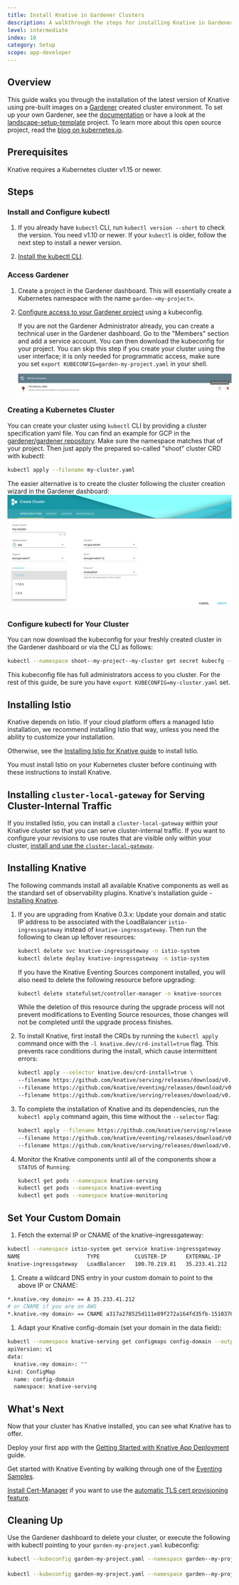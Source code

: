 ```yaml
---
title: Install Knative in Gardener Clusters
description: A walkthrough the steps for installing Knative in Gardener shoot clusters.
level: intermediate
index: 10
category: Setup
scope: app-developer
---
```


## Overview

This guide walks you through the installation of the latest version of Knative using pre-built images on a [Gardener](https://gardener.cloud) created cluster environment. To set up your own Gardener, see the [documentation](https://github.com/gardener/gardener/blob/master/docs/README.md) or have a look at the [landscape-setup-template](https://github.com/gardener/landscape-setup-template) project. To learn more about this open source project, read the [blog on kubernetes.io](https://kubernetes.io/blog/2018/05/17/gardener/).

## Prerequisites

Knative requires a Kubernetes cluster v1.15 or newer.

## Steps

### Install and Configure kubectl

1. If you already have `kubectl` CLI, run `kubectl version --short` to check the version. You need v1.10 or newer. If your `kubectl` is older, follow the next step to install a newer version.

1. [Install the kubectl CLI](https://kubernetes.io/docs/tasks/tools/install-kubectl/#install-kubectl).

### Access Gardener

1. Create a project in the Gardener dashboard. This will essentially create a
    Kubernetes namespace with the name `garden-<my-project>`.

1. [Configure access to your Gardener project](https://kubernetes.io/docs/tasks/tools/install-kubectl/#configure-kubectl) using a kubeconfig.

    If you are not the Gardener Administrator already, you can create a technical user in the Gardener dashboard. Go to the "Members" section and add a service account. You can then download the kubeconfig for your project. You can skip this step if you create your cluster using the user interface; it is only needed for programmatic access, make sure you set `export KUBECONFIG=garden-my-project.yaml` in your shell.

    ![Download kubeconfig for Gardener](./images/gardener_service_account.png)

### Creating a Kubernetes Cluster

You can create your cluster using `kubectl` CLI by providing a cluster specification yaml file. You can find an example for GCP in the [gardener/gardener repository](https://github.com/gardener/gardener/blob/master/example/90-shoot.yaml). Make sure the namespace matches that of your project. Then just apply the prepared so-called "shoot" cluster CRD with kubectl:

```sh
kubectl apply --filename my-cluster.yaml
```

The easier alternative is to create the cluster following the cluster creation wizard in the Gardener dashboard:
![shoot creation](./images/gardener_shoot_creation.png "shoot creation via the dashboard")

### Configure kubectl for Your Cluster

You can now download the kubeconfig for your freshly created cluster in the Gardener dashboard or via the CLI as follows:

```sh
kubectl --namespace shoot--my-project--my-cluster get secret kubecfg --output jsonpath={.data.kubeconfig} | base64 --decode > my-cluster.yaml
```

This kubeconfig file has full administrators access to you cluster. For the rest of this guide, be sure you have `export KUBECONFIG=my-cluster.yaml` set.

## Installing Istio

Knative depends on Istio. If your cloud platform offers a managed Istio installation, we recommend installing Istio that way, unless you need the ability to customize your installation.

Otherwise, see the [Installing Istio for Knative guide](https://knative.dev/docs/install/installing-istio/) to install Istio.

You must install Istio on your Kubernetes cluster before continuing with these instructions to install Knative.

## Installing `cluster-local-gateway` for Serving Cluster-Internal Traffic

If you installed Istio, you can install a `cluster-local-gateway` within your Knative cluster so that you can serve cluster-internal traffic. If you want to configure your revisions to use routes that are visible only within your cluster, [install and use the `cluster-local-gateway`](https://knative.dev/docs/admin/install/knative-offerings/).

## Installing Knative

The following commands install all available Knative components as well as the standard set of observability plugins. Knative's installation guide - [Installing Knative](https://knative.dev/docs/admin/install/).

1. If you are upgrading from Knative 0.3.x: Update your domain and static IP address to be associated with the LoadBalancer `istio-ingressgateway` instead of `knative-ingressgateway`. Then run the following to clean up leftover resources:

   ```bash
   kubectl delete svc knative-ingressgateway -n istio-system
   kubectl delete deploy knative-ingressgateway -n istio-system
   ```

   If you have the Knative Eventing Sources component installed, you will also need to delete the following resource before upgrading:

   ```bash
   kubectl delete statefulset/controller-manager -n knative-sources
   ```

   While the deletion of this resource during the upgrade process will not prevent modifications to Eventing Source resources, those changes will not be completed until the upgrade process finishes.

1. To install Knative, first install the CRDs by running the `kubectl apply` command once with the `-l knative.dev/crd-install=true` flag. This prevents race conditions during the install, which cause intermittent errors:

   ```bash
   kubectl apply --selector knative.dev/crd-install=true \
   --filename https://github.com/knative/serving/releases/download/v0.12.1/serving.yaml \
   --filename https://github.com/knative/eventing/releases/download/v0.12.1/eventing.yaml \
   --filename https://github.com/knative/serving/releases/download/v0.12.1/monitoring.yaml
   ```

1. To complete the installation of Knative and its dependencies, run the `kubectl apply` command again, this time without the `--selector` flag:

   ```bash
   kubectl apply --filename https://github.com/knative/serving/releases/download/v0.12.1/serving.yaml \
   --filename https://github.com/knative/eventing/releases/download/v0.12.1/eventing.yaml \
   --filename https://github.com/knative/serving/releases/download/v0.12.1/monitoring.yaml
   ```

1. Monitor the Knative components until all of the components show a `STATUS` of `Running`:

   ```bash
   kubectl get pods --namespace knative-serving
   kubectl get pods --namespace knative-eventing
   kubectl get pods --namespace knative-monitoring
   ```

## Set Your Custom Domain

1. Fetch the external IP or CNAME of the knative-ingressgateway:

```bash
kubectl --namespace istio-system get service knative-ingressgateway
NAME                     TYPE           CLUSTER-IP      EXTERNAL-IP     PORT(S)                                      AGE
knative-ingressgateway   LoadBalancer   100.70.219.81   35.233.41.212   80:32380/TCP,443:32390/TCP,32400:32400/TCP   4d
```

1. Create a wildcard DNS entry in your custom domain to point to the above IP or CNAME:

```sh
*.knative.<my domain> == A 35.233.41.212
# or CNAME if you are on AWS
*.knative.<my domain> == CNAME a317a278525d111e89f272a164fd35fb-1510370581.eu-central-1.elb.amazonaws.com
```

1. Adapt your Knative config-domain (set your domain in the data field):

```bash
kubectl --namespace knative-serving get configmaps config-domain --output yaml
apiVersion: v1
data:
  knative.<my domain>: ""
kind: ConfigMap
  name: config-domain
  namespace: knative-serving
```

## What's Next

Now that your cluster has Knative installed, you can see what Knative has to offer.

Deploy your first app with the [Getting Started with Knative App Deployment](https://knative.dev/docs/serving/getting-started-knative-app/) guide.

Get started with Knative Eventing by walking through one of the [Eventing Samples](https://knative.dev/docs/eventing/samples/).

[Install Cert-Manager](https://knative.dev/docs/serving/installing-cert-manager/) if you want to use the [automatic TLS cert provisioning feature](https://knative.dev/docs/serving/encryption/enabling-automatic-tls-certificate-provisioning/).

## Cleaning Up

Use the Gardener dashboard to delete your cluster, or execute the following with kubectl pointing to your `garden-my-project.yaml` kubeconfig:

```bash
kubectl --kubeconfig garden-my-project.yaml --namespace garden--my-project annotate shoot my-cluster confirmation.gardener.cloud/deletion=true

kubectl --kubeconfig garden-my-project.yaml --namespace garden--my-project delete shoot my-cluster
```
